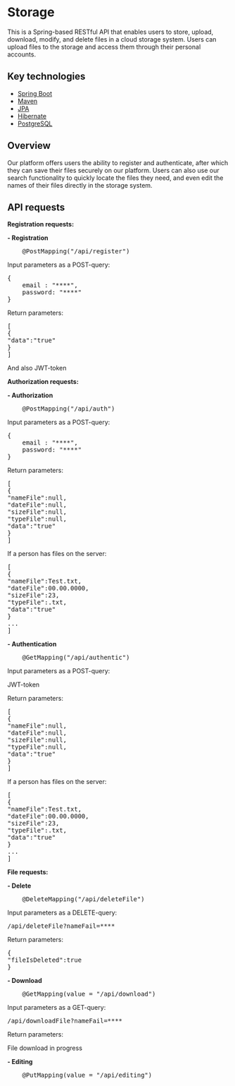 # Storage
This is a Spring-based RESTful API that enables users to store, upload, download, modify, and delete files in a cloud storage system. Users can upload files to the storage and access them through their personal accounts.

## Key technologies
- [Spring Boot](https://spring.io/)
- [Maven](https://maven.apache.org/)
- [JPA](https://spring.io/projects/spring-data-jpa)
- [Hibernate](https://hibernate.org/)
- [PostgreSQL](https://www.postgresql.org)

## Overview
Our platform offers users the ability to register and authenticate, after which they can save their files securely on our platform. Users can also use our search functionality to quickly locate the files they need, and even edit the names of their files directly in the storage system.

## API requests

**Registration requests:**

**- Registration**
<pre>
    @PostMapping("/api/register")
</pre>

Input parameters as a POST-query:
<pre>
{
    email : "****",
    password: "****"
}
</pre>
Return parameters:
<pre>
[
{
"data":"true"
}
]
</pre>
And also JWT-token

**Authorization requests:**

**- Authorization**
<pre>
    @PostMapping("/api/auth")
</pre>

Input parameters as a POST-query:
<pre>
{
    email : "****",
    password: "****"
}
</pre>
Return parameters:
<pre>
[
{
"nameFile":null,
"dateFile":null,
"sizeFile":null,
"typeFile":null,
"data":"true"
}
]
</pre>
If a person has files on the server:
<pre>
[
{
"nameFile":Test.txt,
"dateFile":00.00.0000,
"sizeFile":23,
"typeFile":.txt,
"data":"true"
}
...
]
</pre>

**- Authentication**
<pre>
    @GetMapping("/api/authentic")
</pre>
Input parameters as a POST-query:

JWT-token

Return parameters:
<pre>
[
{
"nameFile":null,
"dateFile":null,
"sizeFile":null,
"typeFile":null,
"data":"true"
}
]
</pre>
If a person has files on the server:
<pre>
[
{
"nameFile":Test.txt,
"dateFile":00.00.0000,
"sizeFile":23,
"typeFile":.txt,
"data":"true"
}
...
]
</pre>

**File requests:**

**- Delete**
<pre>
    @DeleteMapping("/api/deleteFile")
</pre>
Input parameters as a DELETE-query:
<pre>
/api/deleteFile?nameFail=****
</pre>
Return parameters:
<pre>
{
"fileIsDeleted":true
}
</pre>

**- Download**
<pre>
    @GetMapping(value = "/api/download")
</pre>
Input parameters as a GET-query:
<pre>
/api/downloadFile?nameFail=****
</pre>
Return parameters:

File download in progress

**- Editing**
<pre>
    @PutMapping(value = "/api/editing")
</pre>














